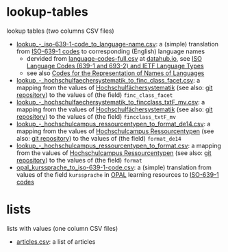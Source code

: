 # lookup-tables

lookup tables (two columns CSV files)

* [lookup_-_iso-639-1-code_to_language-name.csv](lookup/lookup_-_iso-639-1-code_to_language-name.csv): a (simple) translation from [ISO-639-1 codes](https://en.wikipedia.org/wiki/List_of_ISO_639-1_codes) to corresponding (English) language names
   * dervided from [language-codes-full.csv](https://datahub.io/core/language-codes/r/language-codes-full.csv) at [datahub.io](https://datahub.io), see [ISO Language Codes (639-1 and 693-2) and IETF Language Types](https://datahub.io/core/language-codes)
   * see also [Codes for the Representation of Names of Languages](https://www.loc.gov/standards/iso639-2/php/code_list.php)
* [lookup_-_hochschulfaechersystematik_to_finc_class_facet.csv](lookup/lookup_-_hochschulfaechersystematik_to_finc_class_facet.csv): a mapping from the values of [Hochschulfächersystematik](https://w3id.org/kim/hochschulfaechersystematik/scheme) (see also: [git repository](https://github.com/dini-ag-kim/hochschulfaechersystematik)) to the values of (the field) ```finc_class_facet```
* [lookup_-_hochschulfaechersystematik_to_fincclass_txtF_mv.csv](lookup/lookup_-_hochschulfaechersystematik_to_fincclass_txtF_mv.csv): a mapping from the values of [Hochschulfächersystematik](https://w3id.org/kim/hochschulfaechersystematik/scheme) (see also: [git repository](https://github.com/dini-ag-kim/hochschulfaechersystematik)) to the values of (the field) ```fincclass_txtF_mv```
* [lookup_-_hochschulcampus_ressourcentypen_to_format_de14.csv](lookup/lookup_-_hochschulcampus_ressourcentypen_to_format_de14.csv): a mapping from the values of [Hochschulcampus Ressourcentypen](https://w3id.org/kim/hcrt/scheme) (see also: [git repository](https://github.com/dini-ag-kim/hcrt)) to the values of (the field) ```format_de14```
* [lookup_-_hochschulcampus_ressourcentypen_to_format.csv](lookup/lookup_-_hochschulcampus_ressourcentypen_to_format.csv): a mapping from the values of [Hochschulcampus Ressourcentypen](https://w3id.org/kim/hcrt/scheme) (see also: [git repository](https://github.com/dini-ag-kim/hcrt)) to the values of (the field) ```format```
* [opal_kurssprache_to_iso-639-1-code.csv](lookup/opal_kurssprache_to_iso-639-1-code.csv): a (simple) translation from values of the field ```kurssprache``` in [OPAL](https://bildungsportal.sachsen.de/opal/) learning resources to [ISO-639-1 codes](https://en.wikipedia.org/wiki/List_of_ISO_639-1_codes)

# lists

lists with values (one column CSV files)

* [articles.csv](lists/articles.csv): a list of articles
